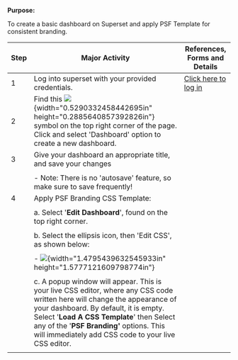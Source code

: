 **Purpose:**



To create a basic dashboard on Superset and apply PSF Template for consistent branding.



| **Step** | **Major Activity** | **References, Forms and Details** |
| -------- | ------------------ | --------------------------------- |
| 1 | Log into superset with your provided credentials. | [Click here to log in](https://marinescience.info/superset/welcome/) |
| 2 | Find this ![](media/image1.png){width="0.5290332458442695in" height="0.2885640857392826in"} symbol on the top right corner of the page. Click and select 'Dashboard' option to create a new dashboard. |  |
| 3 | Give your dashboard an appropriate title, and save your changes |  |
|  |  |  |
|  | - Note: There is no 'autosave' feature, so make sure to save frequently! |  |
| 4 | Apply PSF Branding CSS Template: |  |
|  |  |  |
|  | a.  Select '**Edit Dashboard**', found on the top right corner. |  |
|  |  |  |
|  | b.  Select the ellipsis icon, then 'Edit CSS', as shown below: |  |
|  |  |  |
|  | - ![](media/image2.png){width="1.4795439632545933in" height="1.5777121609798774in"} |  |
|  |  |  |
|  | c.  A popup window will appear. This is your live CSS editor, where any CSS code written here will change the appearance of your dashboard. By default, it is empty. Select '**Load A CSS Template**' then Select any of the '**PSF Branding'** options. This will immediately add CSS code to your live CSS editor. |  |
|  |  |  |

